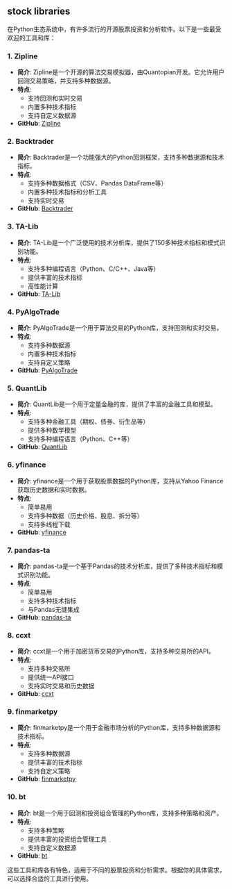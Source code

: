 ## stock libraries

在Python生态系统中，有许多流行的开源股票投资和分析软件。以下是一些最受欢迎的工具和库：

### 1. **Zipline**
- **简介**: Zipline是一个开源的算法交易模拟器，由Quantopian开发。它允许用户回测交易策略，并支持多种数据源。
- **特点**: 
  - 支持回测和实时交易
  - 内置多种技术指标
  - 支持自定义数据源
- **GitHub**: [Zipline](https://github.com/quantopian/zipline)

### 2. **Backtrader**
- **简介**: Backtrader是一个功能强大的Python回测框架，支持多种数据源和技术指标。
- **特点**:
  - 支持多种数据格式（CSV、Pandas DataFrame等）
  - 内置多种技术指标和分析工具
  - 支持实时交易
- **GitHub**: [Backtrader](https://github.com/mementum/backtrader)

### 3. **TA-Lib**
- **简介**: TA-Lib是一个广泛使用的技术分析库，提供了150多种技术指标和模式识别功能。
- **特点**:
  - 支持多种编程语言（Python、C/C++、Java等）
  - 提供丰富的技术指标
  - 高性能计算
- **GitHub**: [TA-Lib](https://github.com/mrjbq7/ta-lib)

### 4. **PyAlgoTrade**
- **简介**: PyAlgoTrade是一个用于算法交易的Python库，支持回测和实时交易。
- **特点**:
  - 支持多种数据源
  - 内置多种技术指标
  - 支持自定义策略
- **GitHub**: [PyAlgoTrade](https://github.com/gbeced/pyalgotrade)

### 5. **QuantLib**
- **简介**: QuantLib是一个用于定量金融的库，提供了丰富的金融工具和模型。
- **特点**:
  - 支持多种金融工具（期权、债券、衍生品等）
  - 提供多种数学模型
  - 支持多种编程语言（Python、C++等）
- **GitHub**: [QuantLib](https://github.com/lballabio/quantlib)

### 6. **yfinance**
- **简介**: yfinance是一个用于获取股票数据的Python库，支持从Yahoo Finance获取历史数据和实时数据。
- **特点**:
  - 简单易用
  - 支持多种数据（历史价格、股息、拆分等）
  - 支持多线程下载
- **GitHub**: [yfinance](https://github.com/ranaroussi/yfinance)

### 7. **pandas-ta**
- **简介**: pandas-ta是一个基于Pandas的技术分析库，提供了多种技术指标和模式识别功能。
- **特点**:
  - 简单易用
  - 支持多种技术指标
  - 与Pandas无缝集成
- **GitHub**: [pandas-ta](https://github.com/twopirllc/pandas-ta)

### 8. **ccxt**
- **简介**: ccxt是一个用于加密货币交易的Python库，支持多种交易所的API。
- **特点**:
  - 支持多种交易所
  - 提供统一API接口
  - 支持实时交易和历史数据
- **GitHub**: [ccxt](https://github.com/ccxt/ccxt)

### 9. **finmarketpy**
- **简介**: finmarketpy是一个用于金融市场分析的Python库，支持多种数据源和技术指标。
- **特点**:
  - 支持多种数据源
  - 提供丰富的技术指标
  - 支持自定义策略
- **GitHub**: [finmarketpy](https://github.com/cuemacro/finmarketpy)

### 10. **bt**
- **简介**: bt是一个用于回测和投资组合管理的Python库，支持多种策略和资产。
- **特点**:
  - 支持多种策略
  - 提供丰富的投资组合管理工具
  - 支持自定义数据源
- **GitHub**: [bt](https://github.com/pmorissette/bt)

这些工具和库各有特色，适用于不同的股票投资和分析需求。根据你的具体需求，可以选择合适的工具进行使用。